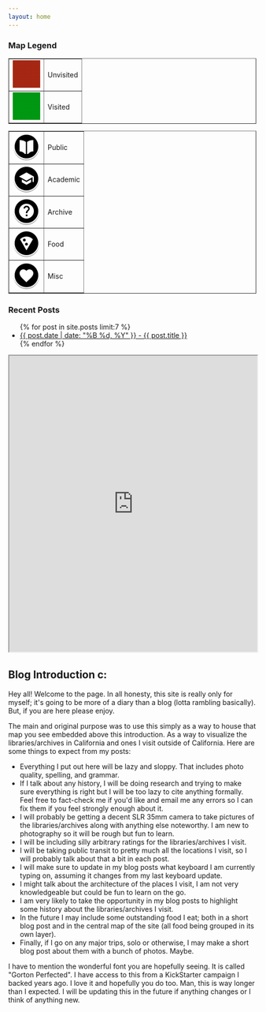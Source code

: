 ```yaml
---
layout: home
---
```

<link rel="stylesheet" href="css/custom.css">
<link rel="stylesheet" href="css/font.css" type="text/css">

<!-- Left Sidebar -->
<div class="container">
  <aside class="sidebar-left">
    <h3>Map Legend</h3>
    <table border="1">
      <tr>
        <td><img src="images/red.png" alt="red square" /></td>
        <td>Unvisited</td>
      </tr>
      <tr>
        <td><img src="images/green.png" alt="green square" /></td>
        <td>Visited</td>
      </tr>
    </table>
    <table border="1">
      <tr>
        <td><img src="images/book.png" alt="book icon" /></td>
        <td>Public</td>
      </tr>
      <tr>
        <td><img src="images/grad-cap.png" alt="grad cap icon" /></td>
        <td>Academic</td>
      </tr>
      <tr>
        <td><img src="images/question-mark.png" alt="question mark icon" /></td>
        <td>Archive</td>
      </tr>
      <tr>
        <td><img src="images/pizza.png" alt="pizza icon" /></td>
        <td>Food</td>
      </tr>
      <tr>
        <td><img src="images/heart.png" alt="heart icon" /></td>
        <td>Misc</td>
      </tr>
    </table>
    <div class="recent">
    <h3>Recent Posts</h3>
      <ul class="recent-posts">
          {% for post in site.posts limit:7 %}
          <li><a href="{{ post.url | relative_url }}">{{ post.date | date: "%B %d, %Y" }} - {{ post.title }}</a></li>
          {% endfor %}
      </ul>
    </div>
  </aside>
</div>

<div class="markdown-body wrapper">
<iframe src="https://www.google.com/maps/d/u/3/embed?mid=1DcUqcTd055bTL4YQhc_bqsMnds2OYlQ&ehbc=2E312F&noprof=1" width="100%" height="600"></iframe>
<h2>Blog Introduction c:</h2>

<p>Hey all! Welcome to the page. In all honesty, this site is really only for myself; it's going to be more of a diary than a blog (lotta rambling basically). But, if you are here please enjoy.</p> 
  
<p>The main and original purpose was to use this simply as a way to house that map you see embedded above this introduction. As a way to visualize the libraries/archives 
in California and ones I visit outside of California. Here are some things to expect from my posts:</p>   
<ul>
  <li>Everything I put out here will be lazy and sloppy. That includes photo quality, spelling, and grammar.</li>
  <li>If I talk about any history, I will be doing research and trying to make sure everything is right but I will be too lazy to cite anything formally. Feel free to fact-check me if you'd like and email me any errors so I can fix them if you feel strongly enough about it.</li>
  <li>I will probably be getting a decent SLR 35mm camera to take pictures of the libraries/archives along with anything else noteworthy. I am new to photography so it will be rough but fun to learn.</li>
  <li>I will be including silly arbitrary ratings for the libraries/archives I visit.</li>
  <li>I will be taking public transit to pretty much all the locations I visit, so I will probably talk about that a bit in each post.</li>
  <li>I will make sure to update in my blog posts what keyboard I am currently typing on, assuming it changes from my last keyboard update.</li>
  <li>I might talk about the architecture of the places I visit, I am not very knowledgeable but could be fun to learn on the go.</li>
  <li>I am very likely to take the opportunity in my blog posts to highlight some history about the libraries/archives I visit.</li>
  <li>In the future I may include some outstanding food I eat; both in a short blog post and in the central map of the site (all food being grouped in its own layer).</li>
  <li>Finally, if I go on any major trips, solo or otherwise, I may make a short blog post about them with a bunch of photos. Maybe.</li>
</ul>
  
<p>I have to mention the wonderful font you are hopefully seeing. It is called "Gorton Perfected". I have access to this from a KickStarter campaign I backed years ago. I love it and 
hopefully you do too. Man, this is way longer than I expected. I will be updating this in the future if anything changes or I think of anything new.</p>
</div>
